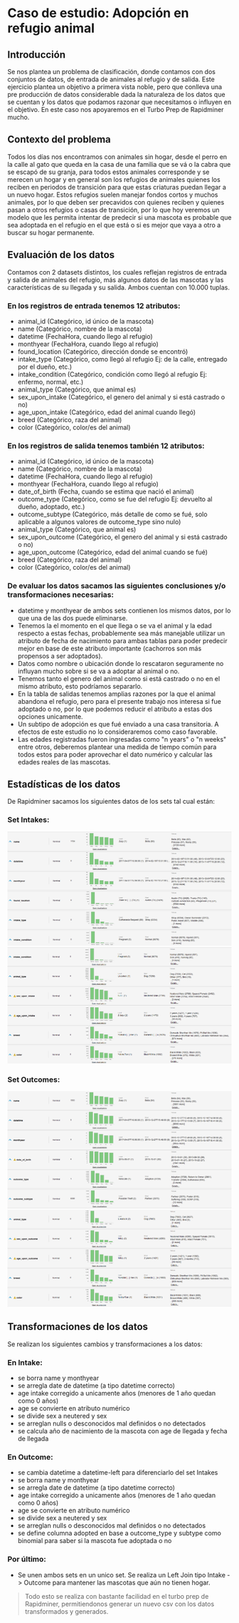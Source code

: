 # Caso de estudio: Adopción en refugio animal  

## Introducción  
Se nos plantea un problema de clasificación, donde contamos con dos conjuntos de datos, de entrada de animales al refugio y de salida. Este ejercicio plantea un objetivo a primera vista noble, pero que conlleva una pre producción de datos considerable dada la naturaleza de los datos que se cuentan y los datos que podamos razonar que necesitamos o influyen en el objetivo. En este caso nos apoyaremos en el Turbo Prep de Rapidminer mucho.  

## Contexto del problema  
Todos los días nos encontramos con animales sin hogar, desde el perro en la calle al gato que queda en la casa de una familia que se vá o la cabra que se escapó de su granja, para todos estos animales corresponde y se merecen un hogar y en general son los refugios de animales quienes los reciben en periodos de transición para que estas criaturas puedan llegar a un nuevo hogar. Estos refugios suelen manejar fondos cortos y muchos animales, por lo que deben ser precavidos con quienes reciben y quienes pasan a otros refugios o casas de transición, por lo que hoy veremos un modelo que les permita intentar de predecir si una mascota es probable que sea adoptada en el refugio en el que está o si es mejor que vaya a otro a buscar su hogar permanente.  

## Evaluación de los datos  
Contamos con 2 datasets distintos, los cuales reflejan registros de entrada y salida de animales del refugio, más algunos datos de las mascotas y las características de su llegada y su salida. Ambos cuentan con 10.000 tuplas.  

### En los registros de entrada tenemos 12 atributos:  
- animal_id  (Categórico, id único de la mascota)  
- name (Categórico, nombre de la mascota)  
- datetime (FechaHora, cuando llego al refugio)  
- monthyear (FechaHora, cuando llego al refugio)  
- found_location (Categórico, dirección donde se encontró)  
- intake_type (Categórico, como llegó al refugio Ej: de la calle, entregado por el dueño, etc.)  
- intake_condition (Categórico, condición como llegó al refugio Ej: enfermo, normal, etc.)  
- animal_type (Categórico, que animal es)  
- sex_upon_intake (Categórico, el genero del animal y si está castrado o no)  
- age_upon_intake (Categórico, edad del animal cuando llegó)  
- breed (Categórico, raza del animal)  
- color (Categórico, color/es del animal)  

### En los registros de salida tenemos también 12 atributos:  
- animal_id  (Categórico, id único de la mascota)  
- name (Categórico, nombre de la mascota)  
- datetime (FechaHora, cuando llego al refugio)  
- monthyear (FechaHora, cuando llego al refugio)  
- date_of_birth (Fecha, cuando se estima que nació el animal)  
- outcome_type (Categórico, como se fue del refugio Ej: devuelto al dueño, adoptado, etc.)  
- outcome_subtype (Categórico, más detalle de como se fué, solo aplicable a algunos valores de outcome_type sino nulo)    
- animal_type (Categórico, que animal es)  
- sex_upon_outcome (Categórico, el genero del animal y si está castrado o no)  
- age_upon_outcome (Categórico, edad del animal cuando se fué)  
- breed (Categórico, raza del animal)  
- color (Categórico, color/es del animal)  

### De evaluar los datos sacamos las siguientes conclusiones y/o transformaciones necesarias:  
- datetime y monthyear de ambos sets contienen los mismos datos, por lo que una de las dos puede eliminarse.  
- Tenemos la el momento en el que llega o se va el animal y la edad respecto a estas fechas, probablemente sea más manejable utilizar un atributo de  fecha de nacimiento para ambas tablas para poder predecir mejor en base de este atributo importante (cachorros son más propensos a ser adoptados).  
- Datos como nombre o ubicación donde lo rescataron seguramente no influyan mucho sobre si se va a adoptar al animal o no.  
- Tenemos tanto el genero del animal como si está castrado o no en el mismo atributo, esto podríamos separarlo.  
- En la tabla de salidas tenemos amplias razones por la que el animal abandona el refugio, pero para el presente trabajo nos interesa si fue adoptado o no, por lo que podemos reducir el atributo a estas dos opciones unicamente.  
- Un subtipo de adopción es que fué enviado a una casa transitoria. A efectos de este estudio no lo consideraremos como caso favorable.  
- Las edades registradas fueron ingresadas como "n years" o "n weeks" entre otros, deberemos plantear una medida de tiempo común para todos estos para poder aprovechar el dato numérico y calcular las edades reales de las mascotas.  

## Estadísticas de los datos  
De Rapidminer sacamos los siguientes datos de los sets tal cual están:  
### Set Intakes:  
![Alt text](image.png)  
![Alt text](image-1.png)  

### Set Outcomes:  
![Alt text](image-2.png)  
![Alt text](image-3.png)  

## Transformaciones de los datos    
Se realizan los siguientes cambios y transformaciones a los datos:  
### En Intake:  
- se borra name y monthyear
- se arregla date de datetime (a tipo datetime correcto)
- age intake corregido a unicamente años (menores de 1 año quedan como 0 años)  
- age se convierte en atributo numérico  
- se divide sex a neutered y sex  
- se arreglan nulls o desconocidos mal definidos o no detectados  
- se calcula año de nacimiento de la mascota con age de llegada y fecha de llegada  


### En Outcome:  
- se cambia datetime a datetime-left para diferenciarlo del set Intakes  
- se borra name y monthyear
- se arregla date de datetime (a tipo datetime correcto)
- age intake corregido a unicamente años (menores de 1 año quedan como 0 años)  
- age se convierte en atributo numérico  
- se divide sex a neutered y sex  
- se arreglan nulls o desconocidos mal definidos o no detectados  
- se define columna adopted en base a outcome_type y subtype como binomial para saber si la mascota fue adoptada o no  

### Por último:  
- Se unen ambos sets en un unico set. Se realiza un Left Join tipo Intake -> Outcome para mantener las mascotas que aún no tienen hogar.  

> Todo esto se realiza con bastante facilidad en el turbo prep de Rapidminer, permitiendonos generar un nuevo csv con los datos transformados y generados.  
